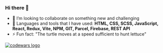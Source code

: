 ### Hi there 👋


- 👯 I’m looking to collaborate on something new and challenging
- 💬 Languages and tools that I have used: **HTML, CSS, SCSS, JavaScript, React, Redux, Vite, NPM, GIT, Parcel, Firebase, REST API**
- ⚡ Fun fact: "The turtle moves at a speed sufficient to hunt lettuce"

<a href="https://www.codewars.com/users/Kabrax01"><img alt="codewars logo" src="https://www.codewars.com/users/Kabrax01/badges/large"></a>
